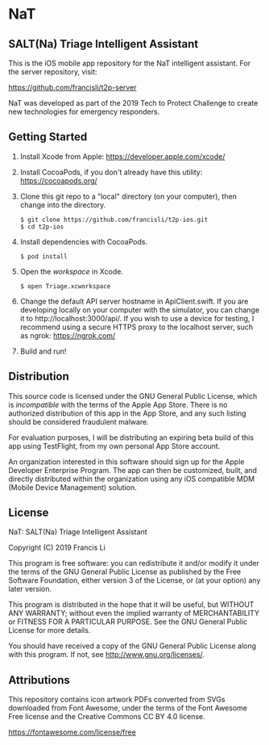 # NaT
## SALT(Na) Triage Intelligent Assistant

This is the iOS mobile app repository for the NaT intelligent assistant.
For the server repository, visit:

https://github.com/francisli/t2p-server

NaT was developed as part of the 2019 Tech to Protect Challenge to create
new technologies for emergency responders.

## Getting Started

1. Install Xcode from Apple: https://developer.apple.com/xcode/

2. Install CocoaPods, if you don't already have this utility: https://cocoapods.org/

3. Clone this git repo to a "local" directory (on your computer), then change
   into the directory.

   ```
   $ git clone https://github.com/francisli/t2p-ios.git
   $ cd t2p-ios
   ```

4. Install dependencies with CocoaPods.

   ```
   $ pod install
   ```

5. Open the _workspace_ in Xcode.

   ```
   $ open Triage.xcworkspace
   ```

6. Change the default API server hostname in ApiClient.swift. If you are
   developing locally on your computer with the simulator, you can change it
   to http://localhost:3000/api/. If you wish to use a device for testing,
   I recommend using a secure HTTPS proxy to the localhost server, such as
   ngrok: https://ngrok.com/

7. Build and run!

## Distribution

This source code is licensed under the GNU General Public License, which is
_incompatible_ with the terms of the Apple App Store. There is no authorized
distribution of this app in the App Store, and any such listing should be
considered fraudulent malware.

For evaluation purposes, I will be distributing an expiring beta build
of this app using TestFlight, from my own personal App Store account.

An organization interested in this software should sign up for the Apple
Developer Enterprise Program. The app can then be customized, built, and
directly distributed within the organization using any iOS compatible
MDM (Mobile Device Management) solution.

## License

NaT: SALT(Na) Triage Intelligent Assistant

Copyright (C) 2019 Francis Li

This program is free software: you can redistribute it and/or modify
it under the terms of the GNU General Public License as published by
the Free Software Foundation, either version 3 of the License, or
(at your option) any later version.

This program is distributed in the hope that it will be useful,
but WITHOUT ANY WARRANTY; without even the implied warranty of
MERCHANTABILITY or FITNESS FOR A PARTICULAR PURPOSE.  See the
GNU General Public License for more details.

You should have received a copy of the GNU General Public License
along with this program.  If not, see <http://www.gnu.org/licenses/>.

## Attributions

This repository contains icon artwork PDFs converted from SVGs downloaded from
Font Awesome, under the terms of the Font Awesome Free license and the
Creative Commons CC BY 4.0 license.

https://fontawesome.com/license/free
